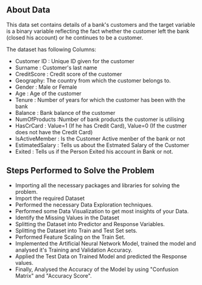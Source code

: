 
## About Data

This data set contains details of a bank's customers and the target variable is a binary variable reflecting the fact whether the customer left the bank (closed his account) or he continues to be a customer.

The dataset has following Columns:
* Customer ID : Unique ID given for the customer
* Surname : Customer's last name
* CreditScore : Credit score of the customer
* Geography: The country from which the customer belongs to.
* Gender : Male or Female
* Age : Age of the customer
* Tenure : Number of years for which the customer has been with the bank
* Balance : Bank balance of the customer
* NumOfProducts :Number of bank products the customer is utilising
* HasCrCard : Value=1 (If he has Credit Card), Value=0 (If the custmer does not have the Credit Card)
* IsActiveMember : Is the Customer Active menber of the bank or not
* EstimatedSalary : Tells us about the Estmated Salary of the Customer
* Exited : Tells us if the Person Exited his account in Bank or not.


## Steps Performed to Solve the Problem 

* Importing all the necessary packages and libraries for solving the problem.
* Import the required Dataset
* Performed the necessary Data Exploration techniques.
* Performed some Data Visualization to get most insights of your Data. 
* Identify the Missing Values in the Dataset
* Splitting the Dataset into Predictor and Response Variables.
* Splitting the Dataset into Train and Test Set sets.
* Performed Feature Scaling on the Train Set.
* Implemented the Artificial Neural Network Model, trained the model and analysed it's Training and Validation Accuracy.
* Applied the Test Data on Trained Model and predicted the Response values.
* Finally, Analysed the Accuracy of the Model by using "Confusion Matrix" and "Accuracy Score".

